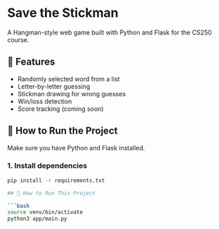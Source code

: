 # Save the Stickman

A Hangman-style web game built with Python and Flask for the CS250 course.

## 🧩 Features

- Randomly selected word from a list
- Letter-by-letter guessing
- Stickman drawing for wrong guesses
- Win/loss detection
- Score tracking (coming soon)

## 🚀 How to Run the Project

Make sure you have Python and Flask installed.

### 1. Install dependencies

```bash
pip install -r requirements.txt

## 🧠 How to Run This Project

```bash
source venv/bin/activate
python3 app/main.py